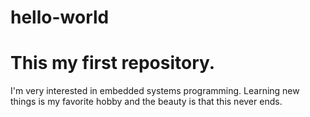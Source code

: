 # hello-world
This my first repository.
=======

I'm very interested in embedded systems programming. 
Learning new things is my favorite hobby and the beauty is that this never ends.  
